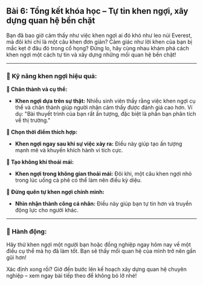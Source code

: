 ## Bài 6: Tổng kết khóa học – Tự tin khen ngợi, xây dựng quan hệ bền chặt

Bạn đã bao giờ cảm thấy như việc khen ngợi ai đó khó như leo núi Everest, mà đôi khi chỉ là một câu khen đơn giản? Cảm giác như lời khen của bạn bị mắc kẹt ở đâu đó trong cổ họng? Đừng lo, hãy cùng nhau khám phá cách khen ngợi một cách tự tin và xây dựng những mối quan hệ bền chặt!

---

### 📌 Kỹ năng khen ngợi hiệu quả:

**🔹 Chân thành và cụ thể:**
- **Khen ngợi dựa trên sự thật:** Nhiều sinh viên thấy rằng việc khen ngợi cụ thể và chân thành giúp người nhận cảm thấy được đánh giá cao hơn. Ví dụ: "Bài thuyết trình của bạn rất ấn tượng, đặc biệt là phần bạn phân tích về thị trường."

**🔹 Chọn thời điểm thích hợp:**
- **Khen ngợi ngay sau khi sự việc xảy ra:** Điều này giúp tạo ấn tượng mạnh mẽ và khuyến khích hành vi tích cực.

**🔹 Tạo không khí thoải mái:**
- **Khen ngợi trong không gian thoải mái:** Đôi khi, một câu khen ngợi nhỏ trong lúc uống cà phê có thể làm nên điều kỳ diệu.

**🔹 Đừng quên tự khen ngợi chính mình:**
- **Nhìn nhận thành công cá nhân:** Điều này giúp bạn tự tin hơn và truyền động lực cho người khác.

---

### 🚀 Hành động:

Hãy thử khen ngợi một người bạn hoặc đồng nghiệp ngay hôm nay về một điều cụ thể mà họ đã làm tốt. Bạn sẽ thấy mối quan hệ của mình trở nên gần gũi hơn!

Xác định xong rồi? Giờ đến bước lên kế hoạch xây dựng quan hệ chuyên nghiệp – xem ngay bài tiếp theo để không bỏ lỡ nhé!